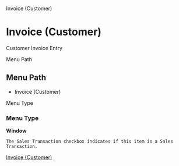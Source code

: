 
Invoice (Customer)
# Invoice (Customer)


Customer Invoice Entry

Menu Path
## Menu Path



- Invoice (Customer)

Menu Type
### Menu Type

**Window**

```
The Sales Transaction checkbox indicates if this item is a Sales Transaction.
```

[Invoice (Customer)](../../window-invoice-customer.md)